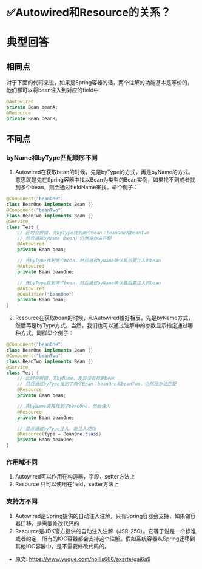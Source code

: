 # ✅Autowired和Resource的关系？
<!--page header-->

<a name="gnfSM"></a>
# 典型回答
<a name="K2mjS"></a>
## 相同点
对于下面的代码来说，如果是Spring容器的话，两个注解的功能基本是等价的，他们都可以将bean注入到对应的field中
```java
@Autowired
private Bean beanA;
@Resource
private Bean beanB;
```

<a name="zIewx"></a>
## 不同点
<a name="AtHFL"></a>
### byName和byType匹配顺序不同

1. Autowired在获取bean的时候，先是byType的方式，再是byName的方式。意思就是先在Spring容器中找以Bean为类型的Bean实例，如果找不到或者找到多个bean，则会通过fieldName来找。举个例子：
```java
@Component("beanOne")
class BeanOne implements Bean {}
@Component("beanTwo")
class BeanTwo implements Bean {}
@Service
class Test {
    // 此时会报错，先byType找到两个bean：beanOne和beanTwo
    // 然后通过byName（bean）仍然没办法匹配
	@Autowired
    private Bean bean; 

    // 先byType找到两个bean，然后通过byName确认最后要注入的bean
    @Autowired
    private Bean beanOne;

    // 先byType找到两个bean，然后通过byName确认最后要注入的bean
    @Autowired
    @Qualifier("beanOne")
    private Bean bean;
}
```

2. Resource在获取bean的时候，和Autowired恰好相反，先是byName方式，然后再是byType方式。当然，我们也可以通过注解中的参数显示指定通过哪种方式。同样举个例子：
```java
@Component("beanOne")
class BeanOne implements Bean {}
@Component("beanTwo")
class BeanTwo implements Bean {}
@Service
class Test {
    // 此时会报错，先byName，发现没有找到bean
    // 然后通过byType找到了两个Bean：beanOne和beanTwo，仍然没办法匹配
	@Resource
    private Bean bean; 

    // 先byName直接找到了beanOne，然后注入
    @Resource
    private Bean beanOne;

    // 显示通过byType注入，能注入成功
    @Resource(type = BeanOne.class)
    private Bean beanOne;
}
```
<a name="QG9ew"></a>
### 作用域不同

1. Autowired可以作用在构造器，字段，setter方法上
2. Resource 只可以使用在field，setter方法上
<a name="vjDeJ"></a>
### 支持方不同

1. Autowired是Spring提供的自动注入注解，只有Spring容器会支持，如果做容器迁移，是需要修改代码的
2. Resource是JDK官方提供的自动注入注解（JSR-250）。它等于说是一个标准或者约定，所有的IOC容器都会支持这个注解。假如系统容器从Spring迁移到其他IOC容器中，是不需要修改代码的。


<!--page footer-->
- 原文: <https://www.yuque.com/hollis666/axzrte/gai6a9>